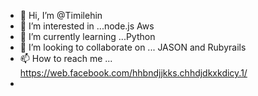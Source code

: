 - 👋 Hi, I’m @Timilehin
- 👀 I’m interested in ...node.js Aws
- 🌱 I’m currently learning ...Python
- 💞️ I’m looking to collaborate on ... JASON and Rubyrails
- 📫 How to reach me ... https://web.facebook.com/hhbndjjkks.chhdjdkxkdicy.1/
- 

<!---
Timweb0/Timweb0 is a ✨ special ✨ repository because its `README.md` (this file) appears on your GitHub profile.
You can click the Preview link to take a look at your changes.
--->
